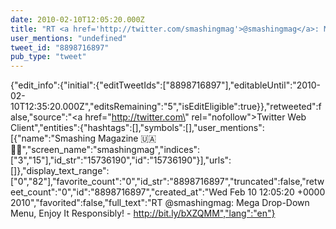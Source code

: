 ```yaml
---
date: 2010-02-10T12:05:20.000Z
title: "RT <a href='http://twitter.com/smashingmag'>@smashingmag</a>: Mega Drop-Down Menu, Enjoy It Responsibly! - http://bit.ly/bXZQMM″"
user_mentions: "undefined"
tweet_id: "8898716897"
pub_type: "tweet"
---
```

{"edit_info":{"initial":{"editTweetIds":["8898716897"],"editableUntil":"2010-02-10T12:35:20.000Z","editsRemaining":"5","isEditEligible":true}},"retweeted":false,"source":"<a href=\"http://twitter.com\" rel=\"nofollow\">Twitter Web Client</a>","entities":{"hashtags":[],"symbols":[],"user_mentions":[{"name":"Smashing Magazine 🇺🇦 🏳️‍🌈","screen_name":"smashingmag","indices":["3","15"],"id_str":"15736190","id":"15736190"}],"urls":[]},"display_text_range":["0","82"],"favorite_count":"0","id_str":"8898716897","truncated":false,"retweet_count":"0","id":"8898716897","created_at":"Wed Feb 10 12:05:20 +0000 2010","favorited":false,"full_text":"RT @smashingmag: Mega Drop-Down Menu, Enjoy It Responsibly! - http://bit.ly/bXZQMM","lang":"en"}
